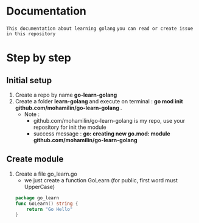 # Documentation
 `This documentation about learning golang`
 `you can read or create issue in this repository`

# Step by step
## Initial setup 
1. Create a repo by name <strong>go-learn-golang</strong>
2. Create a folder <strong> learn-golang </strong> and execute on terminal : <strong> go mod init github.com/mohamilin/go-learn-golang </strong>. 
    - Note : 
        - github.com/mohamilin/go-learn-golang is my repo, use your repository for init the module
        - success message : <strong> go: creating new go.mod: module github.com/mohamilin/go-learn-golang </strong>

## Create module
1. Create a file go_learn.go
    - we just create a function GoLearn (for public, first word must UpperCase)
    ```go
    package go_learn
    func GoLearn() string {
        return "Go Hello"
    }

    ```
